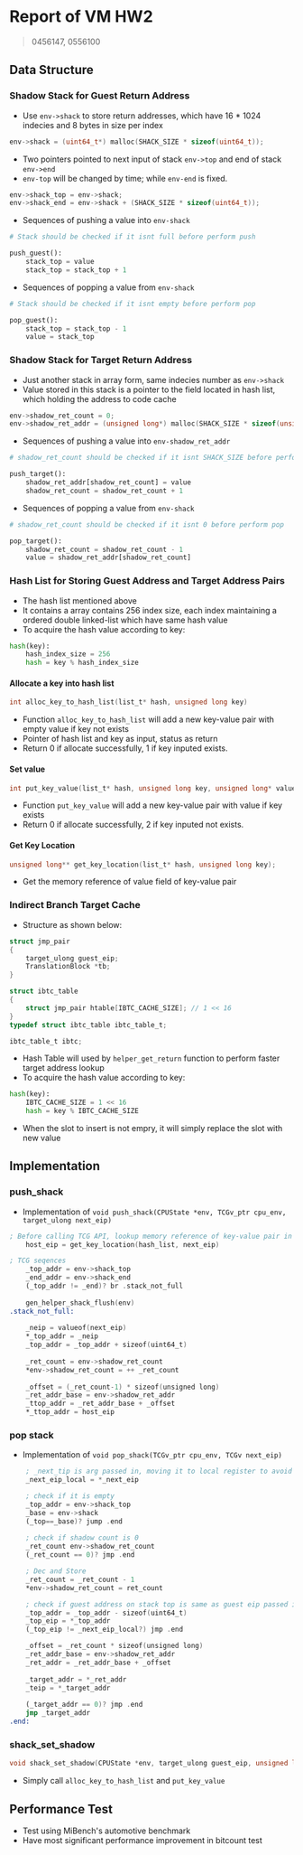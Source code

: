 
# Report of VM HW2

> 0456147, 0556100

## Data Structure

### Shadow Stack for Guest Return Address

- Use `env->shack` to store return addresses, which have 16 * 1024 indecies and 8 bytes in size per index

````C
env->shack = (uint64_t*) malloc(SHACK_SIZE * sizeof(uint64_t));	
````

- Two pointers pointed to next input of stack `env->top` and end of stack `env->end`
- `env-top` will be changed by time; while `env-end` is fixed.

````C
env->shack_top = env->shack;
env->shack_end = env->shack + (SHACK_SIZE * sizeof(uint64_t));
````

- Sequences of pushing a value into `env-shack`

````python
# Stack should be checked if it isnt full before perform push

push_guest():
	stack_top = value
	stack_top = stack_top + 1
````

- Sequences of popping a value from `env-shack`

````python
# Stack should be checked if it isnt empty before perform pop

pop_guest():
	stack_top = stack_top - 1
	value = stack_top
````


### Shadow Stack for Target Return Address

- Just another stack in array form, same indecies number as `env->shack`
- Value stored in this stack is a pointer to the field located in hash list, which holding the address to code cache

````C
env->shadow_ret_count = 0;
env->shadow_ret_addr = (unsigned long*) malloc(SHACK_SIZE * sizeof(unsigned long));
````

- Sequences of pushing a value into `env-shadow_ret_addr`

````python
# shadow_ret_count should be checked if it isnt SHACK_SIZE before perform push

push_target():
	shadow_ret_addr[shadow_ret_count] = value
	shadow_ret_count = shadow_ret_count + 1
````

- Sequences of popping a value from `env-shack`

````python
# shadow_ret_count should be checked if it isnt 0 before perform pop

pop_target():
	shadow_ret_count = shadow_ret_count - 1
	value = shadow_ret_addr[shadow_ret_count]
````

### Hash List for Storing Guest Address and Target Address Pairs

- The hash list mentioned above
- It contains a array contains 256 index size, each index maintaining a ordered double linked-list which have same hash value
- To acquire the hash value according to key:

````python
hash(key):
	hash_index_size = 256
	hash = key % hash_index_size
```` 

#### Allocate a key into hash list

````C
int alloc_key_to_hash_list(list_t* hash, unsigned long key)
````

- Function `alloc_key_to_hash_list` will add a new key-value pair with empty value if key not exists
- Pointer of hash list and key as input, status as return
- Return 0 if allocate successfully, 1 if key inputed exists. 

#### Set value 
````C
int put_key_value(list_t* hash, unsigned long key, unsigned long* value)
````

- Function `put_key_value` will add a new key-value pair with value if key exists
- Return 0 if allocate successfully, 2 if key inputed not exists. 

#### Get Key Location
````C
unsigned long** get_key_location(list_t* hash, unsigned long key);
````

- Get the memory reference of value field of key-value pair

### Indirect Branch Target Cache

- Structure as shown below:

````C
struct jmp_pair
{
    target_ulong guest_eip;
    TranslationBlock *tb;
}

struct ibtc_table
{
    struct jmp_pair htable[IBTC_CACHE_SIZE]; // 1 << 16
}
typedef struct ibtc_table ibtc_table_t;

ibtc_table_t ibtc;
```` 

- Hash Table will used by `helper_get_return` function to perform faster target address lookup
- To acquire the hash value according to key:

````python
hash(key):
	IBTC_CACHE_SIZE = 1 << 16
	hash = key % IBTC_CACHE_SIZE
```` 

- When the slot to insert is not empry, it will simply replace the slot with new value


## Implementation

### push_shack

- Implementation of `void push_shack(CPUState *env, TCGv_ptr cpu_env, target_ulong next_eip)`
````asm
; Before calling TCG API, lookup memory reference of key-value pair in hash list
	host_eip = get_key_location(hash_list, next_eip)

; TCG seqences
	_top_addr = env->shack_top
	_end_addr = env->shack_end
	(_top_addr != _end)? br .stack_not_full
	
	gen_helper_shack_flush(env)
.stack_not_full:
	
	_neip = valueof(next_eip)
	*_top_addr = _neip
	_top_addr = _top_addr + sizeof(uint64_t)
	
	_ret_count = env->shadow_ret_count
	*env->shadow_ret_count = ++ _ret_count
	
	_offset = (_ret_count-1) * sizeof(unsigned long)
	_ret_addr_base = env->shadow_ret_addr
	_ttop_addr = _ret_addr_base + _offset
	*_ttop_addr = host_eip
````

### pop stack

- Implementation of `void pop_shack(TCGv_ptr cpu_env, TCGv next_eip)`
````asm
	; _next_tip is arg passed in, moving it to local register to avoid branch error
	_next_eip_local = *_next_eip

	; check if it is empty
	_top_addr = env->shack_top
	_base = env->shack
	(_top==_base)? jump .end
	
	; check if shadow count is 0
	_ret_count env->shadow_ret_count
	(_ret_count == 0)? jmp .end

	; Dec and Store
	_ret_count = _ret_count - 1
	*env->shadow_ret_count = ret_count

	; check if guest address on stack top is same as guest eip passed in
	_top_addr = _top_addr - sizeof(uint64_t)
	_top_eip = *_top_addr
	(_top_eip != _next_eip_local?) jmp .end

	_offset = _ret_count * sizeof(unsigned long)
	_ret_addr_base = env->shadow_ret_addr
	_ret_addr = _ret_addr_base + _offset
	
	_target_addr = *_ret_addr
	_teip = *_target_addr
	
	(_target_addr == 0)? jmp .end
	jmp _target_addr
.end: 
````

### shack_set_shadow
````C
void shack_set_shadow(CPUState *env, target_ulong guest_eip, unsigned long* host_eip)
````

- Simply call `alloc_key_to_hash_list` and `put_key_value`


## Performance Test

- Test using MiBench's automotive benchmark
- Have most significant performance improvement in bitcount test
